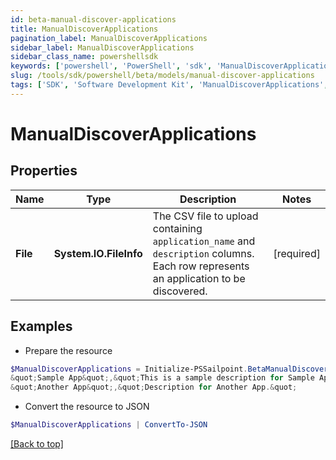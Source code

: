 ```yaml
---
id: beta-manual-discover-applications
title: ManualDiscoverApplications
pagination_label: ManualDiscoverApplications
sidebar_label: ManualDiscoverApplications
sidebar_class_name: powershellsdk
keywords: ['powershell', 'PowerShell', 'sdk', 'ManualDiscoverApplications', 'BetaManualDiscoverApplications'] 
slug: /tools/sdk/powershell/beta/models/manual-discover-applications
tags: ['SDK', 'Software Development Kit', 'ManualDiscoverApplications', 'BetaManualDiscoverApplications']
---
```



# ManualDiscoverApplications

## Properties

Name | Type | Description | Notes
------------ | ------------- | ------------- | -------------
**File** | **System.IO.FileInfo** | The CSV file to upload containing `application_name` and `description` columns. Each row represents an application to be discovered. | [required]

## Examples

- Prepare the resource
```powershell
$ManualDiscoverApplications = Initialize-PSSailpoint.BetaManualDiscoverApplications  -File application_name,description
&quot;Sample App&quot;,&quot;This is a sample description for Sample App.&quot;
&quot;Another App&quot;,&quot;Description for Another App.&quot;
```

- Convert the resource to JSON
```powershell
$ManualDiscoverApplications | ConvertTo-JSON
```


[[Back to top]](#) 

